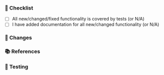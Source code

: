 <!--
❗ For general support or usage questions, use the Auth0 Community forums or raise a support ticket.

By submitting a pull request to this repository, you agree to the terms within the Auth0 Code of Conduct: https://github.com/auth0/open-source-template/blob/master/CODE-OF-CONDUCT.md.
-->

### 📝 Checklist

- [ ] All new/changed/fixed functionality is covered by tests (or N/A)
- [ ] I have added documentation for all new/changed functionality (or N/A)

<!--
❗ All the above items are required. Pull requests with an incomplete or missing checklist will be closed.
-->

### 🔧 Changes

<!--
Describe both what is changing and why this is important. Include:

- Types and methods added, deleted, deprecated, or changed
- A summary of usage if this is a new feature or a change to a public API
-->

### 📚 References

<!--
Add relevant links supporting this change, such as:

- GitHub issue/PR number addressed or fixed
- Auth0 Community post
- StackOverflow answer
- Related pull requests/issues from other repositories

If there are no references, simply delete this section.
-->

### 🔬 Testing

<!--
Describe how this can be tested by reviewers. Be specific about anything not tested and why. Include any manual steps for testing end-to-end, or for testing functionality not covered by unit tests.
-->
